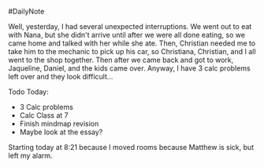 #DailyNote 

Well, yesterday, I had several unexpected interruptions. We went out to eat with Nana, but she didn't arrive until after we were all done eating, so we came home and talked with her while she ate. Then, Christian needed me to take him to the mechanic to pick up his car, so Christiana, Christian, and I all went to the shop together. Then after we came back and got to work, Jaqueline, Daniel, and the kids came over. 
Anyway, I have 3 calc problems left over and they look difficult...

Todo Today:
- 3 Calc problems
- Calc Class at 7
- Finish mindmap revision
- Maybe look at the essay?

Starting today at 8:21 because I moved rooms because Matthew is sick, but left my alarm.
